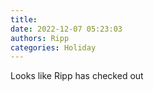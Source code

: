 ```yaml
---
title: 
date: 2022-12-07 05:23:03
authors: Ripp
categories: Holiday
---
```


 Looks like Ripp has checked out